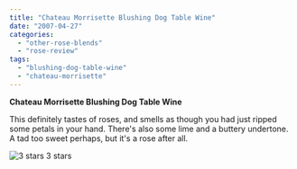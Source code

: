 ```yaml
---
title: "Chateau Morrisette Blushing Dog Table Wine"
date: "2007-04-27"
categories:
  - "other-rose-blends"
  - "rose-review"
tags:
  - "blushing-dog-table-wine"
  - "chateau-morrisette"
---
```


**Chateau Morrisette Blushing Dog Table Wine**

This definitely tastes of roses, and smells as though you had just ripped some petals in your hand. There's also some lime and a buttery undertone. A tad too sweet perhaps, but it's a rose after all.




<div class="caption">

![3 stars](http://www.rebeccagomezfarrell.com/wp-content/uploads/2009/02/rating_avocado1.gif "rating_avocado1") 3 stars</div>

